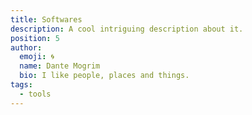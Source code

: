 ```yaml
---
title: Softwares
description: A cool intriguing description about it.
position: 5
author:
  emoji: 🌀
  name: Dante Mogrim
  bio: I like people, places and things.
tags:
  - tools
---
```

